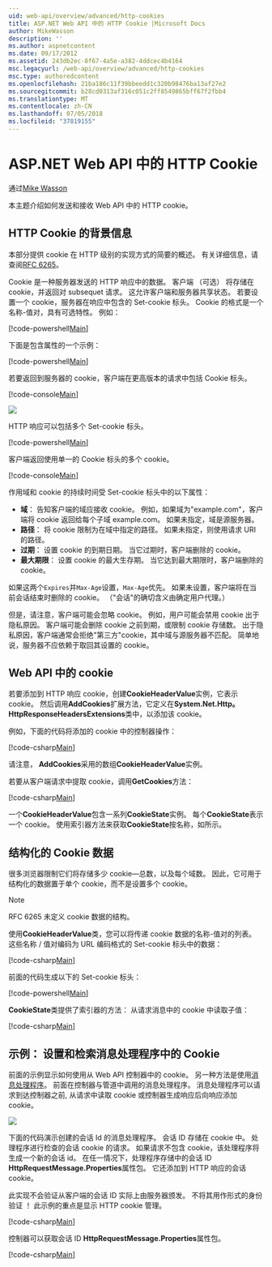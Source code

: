 ```yaml
---
uid: web-api/overview/advanced/http-cookies
title: ASP.NET Web API 中的 HTTP Cookie |Microsoft Docs
author: MikeWasson
description: ''
ms.author: aspnetcontent
ms.date: 09/17/2012
ms.assetid: 243db2ec-8f67-4a5e-a382-4ddcec4b4164
msc.legacyurl: /web-api/overview/advanced/http-cookies
msc.type: authoredcontent
ms.openlocfilehash: 21ba186c11f39bbeedd1c320b98476ba13af27e2
ms.sourcegitcommit: b28cd0313af316c051c2ff8549865bff67f2fbb4
ms.translationtype: MT
ms.contentlocale: zh-CN
ms.lasthandoff: 07/05/2018
ms.locfileid: "37819155"
---
```

<a name="http-cookies-in-aspnet-web-api"></a>ASP.NET Web API 中的 HTTP Cookie
====================
通过[Mike Wasson](https://github.com/MikeWasson)

本主题介绍如何发送和接收 Web API 中的 HTTP cookie。

## <a name="background-on-http-cookies"></a>HTTP Cookie 的背景信息

本部分提供 cookie 在 HTTP 级别的实现方式的简要的概述。 有关详细信息，请查阅[RFC 6265](http://tools.ietf.org/html/rfc6265)。

Cookie 是一种服务器发送的 HTTP 响应中的数据。 客户端 （可选） 将存储在 cookie，并返回对 subsequet 请求。 这允许客户端和服务器共享状态。 若要设置一个 cookie，服务器在响应中包含的 Set-cookie 标头。 Cookie 的格式是一个名称-值对，具有可选特性。 例如：

[!code-powershell[Main](http-cookies/samples/sample1.ps1)]

下面是包含属性的一个示例：

[!code-powershell[Main](http-cookies/samples/sample2.ps1)]

若要返回到服务器的 cookie，客户端在更高版本的请求中包括 Cookie 标头。

[!code-console[Main](http-cookies/samples/sample3.cmd)]

![](http-cookies/_static/image1.png)

HTTP 响应可以包括多个 Set-cookie 标头。

[!code-powershell[Main](http-cookies/samples/sample4.ps1)]

客户端返回使用单一的 Cookie 标头的多个 cookie。

[!code-console[Main](http-cookies/samples/sample5.cmd)]

作用域和 cookie 的持续时间受 Set-cookie 标头中的以下属性：

- **域**： 告知客户端的域应接收 cookie。 例如，如果域为"example.com"，客户端将 cookie 返回给每个子域 example.com。 如果未指定，域是源服务器。
- **路径**： 将 cookie 限制为在域中指定的路径。 如果未指定，则使用请求 URI 的路径。
- **过期**： 设置 cookie 的到期日期。 当它过期时，客户端删除的 cookie。
- **最大期限**： 设置 cookie 的最大生存期。 当它达到最大期限时，客户端删除的 cookie。

如果这两个`Expires`并`Max-Age`设置，`Max-Age`优先。 如果未设置，客户端将在当前会话结束时删除的 cookie。 （"会话"的确切含义由确定用户代理。）

但是，请注意，客户端可能会忽略 cookie。 例如，用户可能会禁用 cookie 出于隐私原因。 客户端可能会删除 cookie 之前到期，或限制 cookie 存储数。 出于隐私原因，客户端通常会拒绝"第三方"cookie，其中域与源服务器不匹配。 简单地说，服务器不应依赖于取回其设置的 cookie。

## <a name="cookies-in-web-api"></a>Web API 中的 cookie

若要添加到 HTTP 响应 cookie，创建**CookieHeaderValue**实例，它表示 cookie。 然后调用**AddCookies**扩展方法，它定义在**System.Net.Http。HttpResponseHeadersExtensions**类中，以添加该 cookie。

例如，下面的代码将添加的 cookie 中的控制器操作：

[!code-csharp[Main](http-cookies/samples/sample6.cs)]

请注意， **AddCookies**采用的数组**CookieHeaderValue**实例。

若要从客户端请求中提取 cookie，调用**GetCookies**方法：

[!code-csharp[Main](http-cookies/samples/sample7.cs)]

一个**CookieHeaderValue**包含一系列**CookieState**实例。 每个**CookieState**表示一个 cookie。 使用索引器方法来获取**CookieState**按名称，如所示。

## <a name="structured-cookie-data"></a>结构化的 Cookie 数据

很多浏览器限制它们将存储多少 cookie&#8212;总数，以及每个域数。 因此，它可用于结构化的数据置于单个 cookie，而不是设置多个 cookie。

> [!NOTE]
> RFC 6265 未定义 cookie 数据的结构。


使用**CookieHeaderValue**类，您可以将传递 cookie 数据的名称-值对的列表。 这些名称 / 值对编码为 URL 编码格式的 Set-cookie 标头中的数据：

[!code-csharp[Main](http-cookies/samples/sample8.cs)]

前面的代码生成以下的 Set-cookie 标头：

[!code-powershell[Main](http-cookies/samples/sample9.ps1)]

**CookieState**类提供了索引器的方法： 从请求消息中的 cookie 中读取子值：

[!code-csharp[Main](http-cookies/samples/sample10.cs)]

## <a name="example-set-and-retrieve-cookies-in-a-message-handler"></a>示例： 设置和检索消息处理程序中的 Cookie

前面的示例显示如何使用从 Web API 控制器中的 cookie。 另一种方法是使用[消息处理程序](http-message-handlers.md)。 前面在控制器与管道中调用的消息处理程序。 消息处理程序可以请求到达控制器之前, 从请求中读取 cookie 或控制器生成响应后向响应添加 cookie。

![](http-cookies/_static/image2.png)

下面的代码演示创建的会话 Id 的消息处理程序。 会话 ID 存储在 cookie 中。 处理程序进行检查的会话 cookie 的请求。 如果请求不包含 cookie，该处理程序将生成一个新的会话 id。 在任一情况下，处理程序存储中的会话 ID **HttpRequestMessage.Properties**属性包。 它还添加到 HTTP 响应的会话 cookie。

此实现不会验证从客户端的会话 ID 实际上由服务器颁发。 不将其用作形式的身份验证 ！ 此示例的重点是显示 HTTP cookie 管理。

[!code-csharp[Main](http-cookies/samples/sample11.cs)]

控制器可以获取会话 ID **HttpRequestMessage.Properties**属性包。

[!code-csharp[Main](http-cookies/samples/sample12.cs)]
